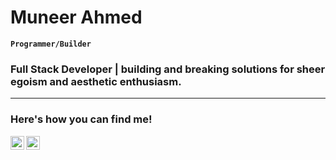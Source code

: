 # Muneer Ahmed

**`Programmer/Builder`**

### Full Stack Developer | building and breaking solutions for sheer egoism and aesthetic enthusiasm.
---

### Here's how you can find me!
[<img align="left" alt="Muneer_Ahmed | LinkedIn" width="22px" src="https://cdn.jsdelivr.net/gh/devicons/devicon/icons/linkedin/linkedin-original.svg" />][linkedin]
[<img align="left" alt="Muneer_Ahmed | Twitter" width="22px" src="https://cdn.jsdelivr.net/gh/devicons/devicon/icons/twitter/twitter-original.svg" />][twitter]

[linkedin]: https://www.linkedin.com/in/muneer-ahmed03/
[twitter]: https://twitter.com/mun_err

